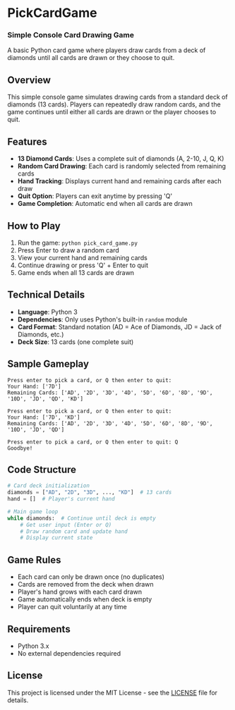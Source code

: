 # PickCardGame
### Simple Console Card Drawing Game

A basic Python card game where players draw cards from a deck of diamonds until all cards are drawn or they choose to quit.

## Overview

This simple console game simulates drawing cards from a standard deck of diamonds (13 cards). Players can repeatedly draw random cards, and the game continues until either all cards are drawn or the player chooses to quit.

## Features

- **13 Diamond Cards**: Uses a complete suit of diamonds (A, 2-10, J, Q, K)
- **Random Card Drawing**: Each card is randomly selected from remaining cards
- **Hand Tracking**: Displays current hand and remaining cards after each draw
- **Quit Option**: Players can exit anytime by pressing 'Q'
- **Game Completion**: Automatic end when all cards are drawn

## How to Play

1. Run the game: `python pick_card_game.py`
2. Press Enter to draw a random card
3. View your current hand and remaining cards
4. Continue drawing or press 'Q' + Enter to quit
5. Game ends when all 13 cards are drawn

## Technical Details

- **Language**: Python 3
- **Dependencies**: Only uses Python's built-in `random` module
- **Card Format**: Standard notation (AD = Ace of Diamonds, JD = Jack of Diamonds, etc.)
- **Deck Size**: 13 cards (one complete suit)

## Sample Gameplay

```
Press enter to pick a card, or Q then enter to quit:
Your Hand: ['7D']
Remaining Cards: ['AD', '2D', '3D', '4D', '5D', '6D', '8D', '9D', '10D', 'JD', 'QD', 'KD']

Press enter to pick a card, or Q then enter to quit:
Your Hand: ['7D', 'KD']
Remaining Cards: ['AD', '2D', '3D', '4D', '5D', '6D', '8D', '9D', '10D', 'JD', 'QD']

Press enter to pick a card, or Q then enter to quit: Q
Goodbye!
```

## Code Structure

```python
# Card deck initialization
diamonds = ["AD", "2D", "3D", ..., "KD"]  # 13 cards
hand = []  # Player's current hand

# Main game loop
while diamonds:  # Continue until deck is empty
    # Get user input (Enter or Q)
    # Draw random card and update hand
    # Display current state
```

## Game Rules

- Each card can only be drawn once (no duplicates)
- Cards are removed from the deck when drawn
- Player's hand grows with each card drawn
- Game automatically ends when deck is empty
- Player can quit voluntarily at any time

## Requirements

- Python 3.x
- No external dependencies required

## License

This project is licensed under the MIT License - see the [LICENSE](LICENSE) file for details.
